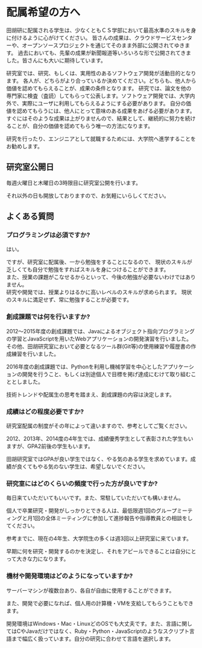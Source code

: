 # 配属希望の方へ
田胡研に配属される学生は、少なくともＣＳ学部において最高水準のスキルを身に付けるように心がけてください。 皆さんの成果は、クラウドサービスセンターや、オープンソースプロジェクトを通じてそのまま外部に公開されてゆきます。 過去においても、先輩の成果が新聞報道等いろいろな形で公開されてきました。皆さんにも大いに期待しています。

研究室では、研究、もしくは、実用性のあるソフトウェア開発が活動目的となります。 各人が、どちらがより合っているか決めてください。どちらも、他人から価値を認めてもらえることが、成果の条件となります。 研究では、論文を他の専門家に検査（査読）してもらって公表します。ソフトウェア開発では、大学内外で、実際にユーザに利用してもらえるようにする必要があります。 自分の価値を認めてもらうには、他人にとって意味のある成果をあげる必要があります。 すぐにはそのような成果は上がりませんので、結果として、継続的に努力を続けることが、自分の価値を認めてもらう唯一の方法になります。

研究を行ったり、エンジニアとして就職するためには、大学院へ進学することをお勧めします。

## 研究室公開日
毎週火曜日と木曜日の3時限目に研究室公開を行います。

それ以外の日も開放しておりますので、お気軽にいらしくてださい。

## よくある質問
### プログラミングは必須ですか?
はい。

ですが、研究室に配属後、一から勉強をすることになるので、 現状のスキルが乏しくても自分で勉強をすればスキルを身につけることができます。  
また、授業の課題がこなせるからといって、今後の勉強が必要ないわけではありません。  
研究や開発では、授業よりはるかに高いレベルのスキルが求められます。 現状のスキルに満足せず、常に勉強することが必要です。

### 創成課題では何を行いますか?
2012～2015年度の創成課題では、Javaによるオブジェクト指向プログラミングの学習とJavaScriptを用いたWebアプリケーションの開発演習を行いました。 その他、田胡研究室において必要となるツール群(Git等)の使用練習や履歴書の作成練習を行いました。

2016年度の創成課題では、Pythonを利用し機械学習を中心としたアプリケーションの開発を行うこと、もしくは別途個人で目標を掲げ達成にむけて取り組むこととしました。

技術トレンドや配属生の思考を踏まえ、創成課題の内容は決定します。

### 成績はどの程度必要ですか?
研究室配属の制度がその年によって違いますので、参考としてご覧ください。

2012、2013年、2014度の4年生では、成績優秀学生として表彰された学生もいますが、GPA2前後の学生もいます。

田胡研究室ではGPAが良い学生ではなく、やる気のある学生を求めています。成績が良くてもやる気のない学生は、希望しないでください。

### 研究室にはどのくらいの頻度で行った方が良いですか?
毎日来ていただいてもいいです。また、常駐していただいても構いません。

個人で卒業研究・開発がしっかりとできる人は、最低限週1回のグループミーティングと月1回の全体ミーティングに参加して進捗報告や指導教員との相談をしてください。

参考までに、現在の4年生、大学院生の多くは週3回以上研究室に来ています。

早期に何を研究・開発するのかを決定し、それをアピールできることは自分にとって大きな力になります。

### 機材や開発環境はどのようになっていますか?
サーバーマシンが複数台あり、各自が自由に使用することができます。

また、開発で必要になれば、個人用の計算機・VMを支給してもらうこともできます。

開発環境はWindows・Mac・LinuxどのOSでも大丈夫です。また、言語に関してはCやJavaだけではなく、Ruby・Python・JavaScriptのようなスクリプト言語まで幅広く扱っています。自分の研究に合わせて言語を選択します。